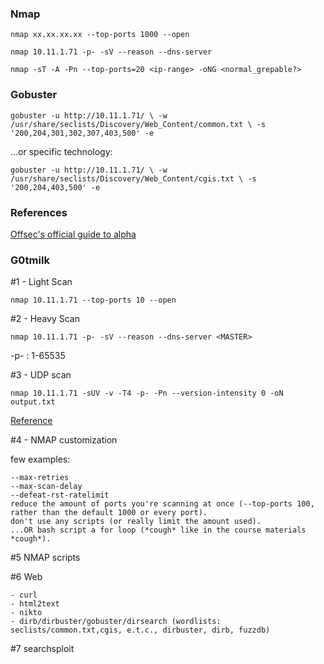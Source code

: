 ### Nmap
`nmap xx.xx.xx.xx --top-ports 1000 --open`

`nmap 10.11.1.71 -p- -sV --reason --dns-server`  

`nmap -sT -A -Pn --top-ports=20 <ip-range> -oNG <normal_grepable?>`


### Gobuster  
`gobuster -u http://10.11.1.71/ \
  -w /usr/share/seclists/Discovery/Web_Content/common.txt \
  -s '200,204,301,302,307,403,500' -e`  
  
  ...or specific technology:
  
  `gobuster -u http://10.11.1.71/ \
  -w /usr/share/seclists/Discovery/Web_Content/cgis.txt \
  -s '200,204,403,500' -e`

### References
[Offsec's official guide to alpha](https://forums.offensive-security.com/showthread.php?4689-Offensive-Security-s-Complete-Guide-to-Alpha&highlight=guide+alpha)


### G0tmilk
#1 - Light Scan

`nmap 10.11.1.71 --top-ports 10 --open`

#2 - Heavy Scan

`nmap 10.11.1.71 -p- -sV --reason --dns-server <MASTER>`

-p- : 1-65535

#3  - UDP scan

`nmap 10.11.1.71 -sUV -v -T4 -p- -Pn --version-intensity 0 -oN output.txt`  

[Reference](https://nmap.org/book/scan-methods-udp-scan.html)

#4 - NMAP customization

few examples:

    --max-retries
    --max-scan-delay
    --defeat-rst-ratelimit
    reduce the amount of ports you're scanning at once (--top-ports 100, rather than the default 1000 or every port).
    don't use any scripts (or really limit the amount used).
    ...OR bash script a for loop (*cough* like in the course materials *cough*).


#5 NMAP scripts

#6 Web

    - curl
    - html2text
    - nikto
    - dirb/dirbuster/gobuster/dirsearch (wordlists: seclists/common.txt,cgis, e.t.c., dirbuster, dirb, fuzzdb)


#7 searchsploit
